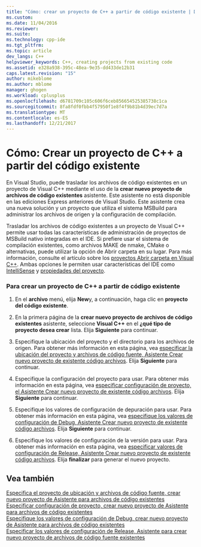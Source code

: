 ```yaml
---
title: "Cómo: crear un proyecto de C++ a partir de código existente | Documentos de Microsoft"
ms.custom: 
ms.date: 11/04/2016
ms.reviewer: 
ms.suite: 
ms.technology: cpp-ide
ms.tgt_pltfrm: 
ms.topic: article
dev_langs: C++
helpviewer_keywords: C++, creating projects from existing code
ms.assetid: e328a938-395c-48ea-9e35-dd433de12b31
caps.latest.revision: "15"
author: mikeblome
ms.author: mblome
manager: ghogen
ms.workload: cplusplus
ms.openlocfilehash: d6781709c105c606f6ceb856654525385738c1ca
ms.sourcegitcommit: 8fa8fdf0fbb4f57950f1e8f4f9b81b4d39ec7d7a
ms.translationtype: MT
ms.contentlocale: es-ES
ms.lasthandoff: 12/21/2017
---
```

# <a name="how-to-create-a-c-project-from-existing-code"></a>Cómo: Crear un proyecto de C++ a partir del código existente

En Visual Studio, puede trasladar los archivos de código existentes en un proyecto de Visual C++ mediante el uso de la **crear nuevo proyecto de archivos de código existentes** asistente. Este asistente no está disponible en las ediciones Express anteriores de Visual Studio. Este asistente crea una nueva solución y un proyecto que utiliza el sistema MSBuild para administrar los archivos de origen y la configuración de compilación.  
  
Trasladar los archivos de código existentes a un proyecto de Visual C++ permite usar todas las características de administración de proyectos de MSBuild nativo integradas en el IDE. Si prefiere usar el sistema de compilación existentes, como archivos MAKE de nmake, CMake o alternativas, puede utilizar la opción de Abrir carpeta en su lugar. Para más información, consulte el artículo sobre los [proyectos Abrir carpeta en Visual C++](../ide/non-msbuild-projects.md). Ambas opciones le permiten usar características del IDE como [IntelliSense](/visualstudio/ide/using-intellisense) y [propiedades del proyecto](../ide/working-with-project-properties.md).  
  
### <a name="to-create-a-c-project-from-existing-code"></a>Para crear un proyecto de C++ a partir de código existente  
  
1.  En el **archivo** menú, elija **New**y, a continuación, haga clic en **proyecto del código existente**.  
  
1.  En la primera página de la **crear nuevo proyecto de archivos de código existentes** asistente, seleccione **Visual C++** en el **¿qué tipo de proyecto desea crear** lista. Elija **Siguiente** para continuar. 
  
1.  Especifique la ubicación del proyecto y el directorio para los archivos de origen. Para obtener más información en esta página, vea [especificar la ubicación del proyecto y archivos de código fuente, Asistente Crear nuevo proyecto de existente código archivos](../ide/specify-project-location-and-source-files.md). Elija **Siguiente** para continuar.  
  
1.  Especifique la configuración del proyecto para usar. Para obtener más información en esta página, vea [especificar configuración de proyecto, el Asistente Crear nuevo proyecto de existente código archivos](../ide/specify-project-settings-create-new-project-from-existing-code-files-wizard.md). Elija **Siguiente** para continuar.  

1.  Especifique los valores de configuración de depuración para usar. Para obtener más información en esta página, vea [especifique los valores de configuración de Debug, Asistente Crear nuevo proyecto de existente código archivos](../ide/specify-debug-configuration-settings.md). Elija **Siguiente** para continuar.  

1.  Especifique los valores de configuración de la versión para usar. Para obtener más información en esta página, vea [especificar valores de configuración de Release, Asistente Crear nuevo proyecto de existente código archivos](../ide/specify-release-configuration.md). Elija **finalizar** para generar el nuevo proyecto.  
  
## <a name="see-also"></a>Vea también  

[Especifica el proyecto de ubicación y archivos de código fuente, crear nuevo proyecto de Asistente para archivos de código existentes](../ide/specify-project-location-and-source-files.md)   
[Especificar configuración de proyecto, crear nuevo proyecto de Asistente para archivos de código existentes](../ide/specify-project-settings-create-new-project-from-existing-code-files-wizard.md)   
[Especifique los valores de configuración de Debug, crear nuevo proyecto de Asistente para archivos de código existentes](../ide/specify-debug-configuration-settings.md)   
[Especificar los valores de configuración de Release, Asistente para crear nuevo proyecto de archivos de código fuente existentes](../ide/specify-release-configuration.md)